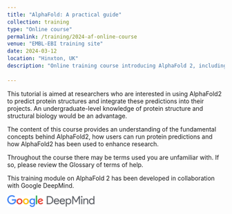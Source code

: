 ```yaml
---
title: "AlphaFold: A practical guide"
collection: training
type: "Online course"
permalink: /training/2024-af-online-course
venue: "EMBL-EBI training site"
date: 2024-03-12
location: "Hinxton, UK"
description: "Online training course introducing AlphaFold 2, including its concepts, prediction process, and research applications. Developed in collaboration with Google DeepMind."

---
```


This tutorial is aimed at researchers who are interested in using AlphaFold2 to predict protein structures and integrate these predictions into their projects. An undergraduate-level knowledge of protein structure and structural biology would be an advantage.

The content of this course provides an understanding of the fundamental concepts behind AlphaFold2, how users can run protein predictions and how AlphaFold2 has been used to enhance research.

Throughout the course there may be terms used you are unfamiliar with. If so, please review the Glossary of terms of help.

This training module on AlphaFold 2 has been developed in collaboration with Google DeepMind.

<img src='/images/Google-DeepMind-logo.webp' width='40%'>
